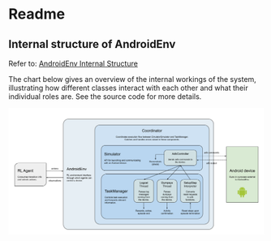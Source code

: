 # Readme

## Internal structure of AndroidEnv

Refer to: [AndroidEnv Internal Structure](https://github.com/deepmind/android_env/blob/main/docs/environment.md#internal-structure-of-androidenv)

The chart below gives an overview of the internal workings of the system, illustrating how different classes interact with each other and what their
individual roles are. See the source code for more details.

![Components Chart](components_chart.svg)
